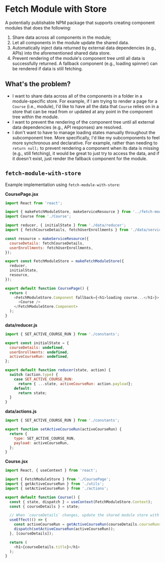 # Fetch Module with Store

A potentially publishable NPM package that supports creating component modules that does the following:

1. Share data across all components in the module;
2. Let all components in the module update the shared data.
3. Automatically inject data returned by external data dependencies (e.g., APIs) into the aforementioned shared data store.
4. Prevent rendering of the module's component tree until all data is successfully returned. A fallback component (e.g., loading spinner) can be rendered if data is still fetching.

## What's the problem?

* I want to share data across all of the components in a folder in a module-specific store. For example, if I am trying to render a page for a ``Course`` (i.e., module), I'd like to have all the data that ``Course`` relies on in a store that can be read from or updated at any point in the component tree within the module.
* I want to prevent the rendering of the component tree until all external data dependencies (e.g., API responses) are resolved.
* I don't want to have to manage loading states manually throughout the subcomponent tree. More specifically, I'd like my subcomponents to feel more synchronous and declarative. For example, rather than needing to ``return null;`` to prevent rendering a component when its data is missing (e.g., still fetching), it would be great to just try to access the data, and if it doesn't exist, just render the fallback component for the module.

## ``fetch-module-with-store``

Example implementation using ``fetch-module-with-store``:

**CoursePage.jsx**

```javascript
import React from 'react';

import { makeFetchModuleStore, makeServiceResource } from '../fetch-module-with-store';
import Course from './Course';

import reducer, { initialState } from './data/reducer';
import { fetchCourseDetails, fetchUserEnrollments } from './data/service';

const resource = makeServiceResource({
  courseDetails: fetchCourseDetails,
  userEnrollments: fetchUserEnrollments,
});

export const FetchModuleStore = makeFetchModuleStore({
  reducer,
  initialState,
  resource,
});

export default function CoursePage() {
  return (
    <FetchModuleStore.Component fallback={<h1>loading course...</h1>}>
      <Course />
    </FetchModuleStore.Component>
  );
}
```

**data/reducer.js**

```javascript
import { SET_ACTIVE_COURSE_RUN } from './constants';

export const initialState = {
  courseDetails: undefined,
  userEnrollments: undefined,
  activeCourseRun: undefined,
};

export default function reducer(state, action) {
  switch (action.type) {
    case SET_ACTIVE_COURSE_RUN:
      return { ...state, activeCourseRun: action.payload};
    default:
      return state;
  }
}
```

**data/actions.js**

```javascript
import { SET_ACTIVE_COURSE_RUN } from './constants';

export function setActiveCourseRun(activeCourseRun) {
  return {
    type: SET_ACTIVE_COURSE_RUN,
    payload: activeCourseRun,
  };
}
```

**Course.jsx**

```javascript
import React, { useContext } from 'react';

import { FetchModuleStore } from './CoursePage';
import { getActiveCourseRun } from './utils';
import { setActiveCourseRun } from './actions';

export default function Course() {
  const { state, dispatch } = useContext(FetchModuleStore.Context);
  const { courseDetails } = state;

  // When `courseDetails` changes, update the shared module store with the `activeCourseRun`
  useEffect(() => {
    const activeCourseRun = getActiveCourseRun(courseDetails.courseRuns);
    dispatch(setActiveCourseRun(activeCourseRun));
  }, [courseDetails]);

  return (
    <h1>{courseDetails.title}</h1>
  );
}
```
